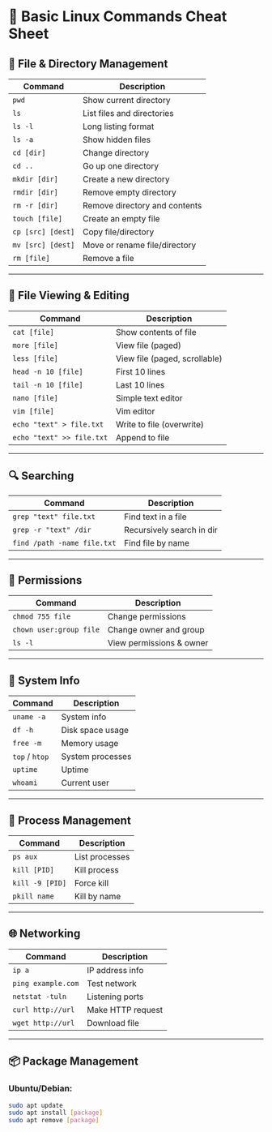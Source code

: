 # 📁 Basic Linux Commands Cheat Sheet

## 📂 File & Directory Management
| Command | Description |
|--------|-------------|
| `pwd` | Show current directory |
| `ls` | List files and directories |
| `ls -l` | Long listing format |
| `ls -a` | Show hidden files |
| `cd [dir]` | Change directory |
| `cd ..` | Go up one directory |
| `mkdir [dir]` | Create a new directory |
| `rmdir [dir]` | Remove empty directory |
| `rm -r [dir]` | Remove directory and contents |
| `touch [file]` | Create an empty file |
| `cp [src] [dest]` | Copy file/directory |
| `mv [src] [dest]` | Move or rename file/directory |
| `rm [file]` | Remove a file |

---

## 📄 File Viewing & Editing
| Command | Description |
|--------|-------------|
| `cat [file]` | Show contents of file |
| `more [file]` | View file (paged) |
| `less [file]` | View file (paged, scrollable) |
| `head -n 10 [file]` | First 10 lines |
| `tail -n 10 [file]` | Last 10 lines |
| `nano [file]` | Simple text editor |
| `vim [file]` | Vim editor |
| `echo "text" > file.txt` | Write to file (overwrite) |
| `echo "text" >> file.txt` | Append to file |

---

## 🔍 Searching
| Command | Description |
|--------|-------------|
| `grep "text" file.txt` | Find text in a file |
| `grep -r "text" /dir` | Recursively search in dir |
| `find /path -name file.txt` | Find file by name |

---

## 🔐 Permissions
| Command | Description |
|--------|-------------|
| `chmod 755 file` | Change permissions |
| `chown user:group file` | Change owner and group |
| `ls -l` | View permissions & owner |

---

## 🧠 System Info
| Command | Description |
|--------|-------------|
| `uname -a` | System info |
| `df -h` | Disk space usage |
| `free -m` | Memory usage |
| `top` / `htop` | System processes |
| `uptime` | Uptime |
| `whoami` | Current user |

---

## 🧩 Process Management
| Command | Description |
|--------|-------------|
| `ps aux` | List processes |
| `kill [PID]` | Kill process |
| `kill -9 [PID]` | Force kill |
| `pkill name` | Kill by name |

---

## 🌐 Networking
| Command | Description |
|--------|-------------|
| `ip a` | IP address info |
| `ping example.com` | Test network |
| `netstat -tuln` | Listening ports |
| `curl http://url` | Make HTTP request |
| `wget http://url` | Download file |

---

## 📦 Package Management

### Ubuntu/Debian:
```bash
sudo apt update
sudo apt install [package]
sudo apt remove [package]
